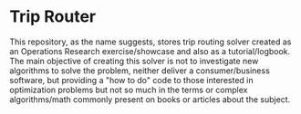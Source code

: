 # Trip Router

This repository, as the name suggests, stores trip routing solver created as an Operations Research exercise/showcase and also as a tutorial/logbook. 
The main objective of creating this solver is not to investigate new algorithms to solve the problem, neither deliver a consumer/business software, but providing a "how to do" code to those interested in optimization problems but not so much in the terms or complex algorithms/math commonly present on books or articles about the subject. 
